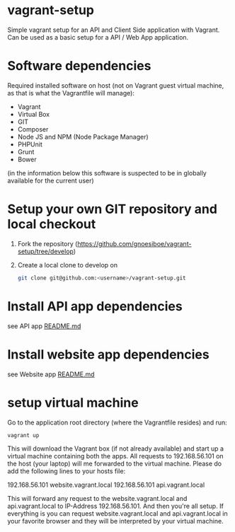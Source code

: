 vagrant-setup
=============

Simple vagrant setup for an API and Client Side application with Vagrant. Can be used as a basic setup for a API / Web App application.


Software dependencies
=====================

Required installed software on host (not on Vagrant guest virtual machine, as that is what the Vagrantfile will manage):

* Vagrant
* Virtual Box
* GIT
* Composer
* Node JS and NPM (Node Package Manager)
* PHPUnit
* Grunt
* Bower

(in the information below this software is suspected to be in globally available for the current user)


Setup your own GIT repository and local checkout
================================================

1. Fork the repository (https://github.com/gnoesiboe/vagrant-setup/tree/develop)

2. Create a local clone to develop on

    ```bash
    git clone git@github.com:<username>/vagrant-setup.git
    ```

Install API app dependencies
============================

see API app [README.md](apps/api/README.md)


Install website app dependencies
================================

see Website app [README.md](apps/website/README.md)

   
setup virtual machine
=====================

Go to the application root directory (where the Vagrantfile resides) and run:

```bash
vagrant up
```

This will download the Vagrant box (if not already available) and start up a virtual machine containing both the apps. All requests to
192.168.56.101 on the host (your laptop) will me forwarded to the virtual machine. Please do add the following lines to your hosts file:

192.168.56.101  website.vagrant.local
192.168.56.101  api.vagrant.local

This will forward any request to the website.vagrant.local and api.vagrant.local to IP-Address 192.168.56.101. And then you're all setup.
If everything is you can request website.vagrant.local and api.vagrant.local in your favorite browser and they will be interpreted by your
virtual machine.
